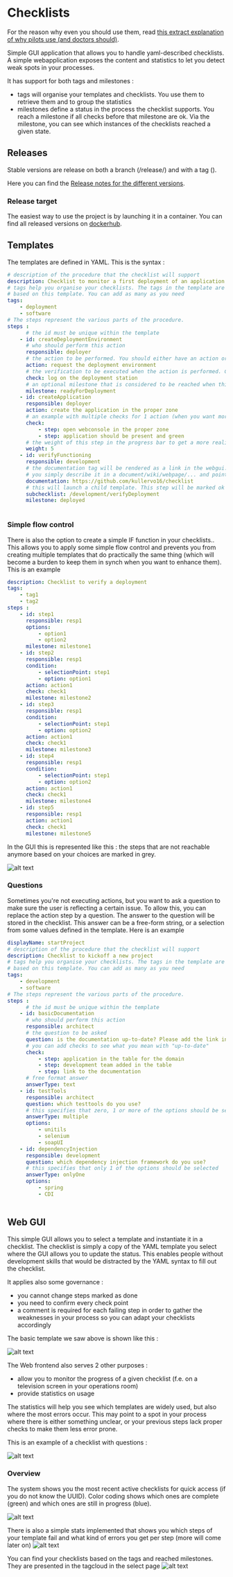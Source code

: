 # Checklists

For the reason why even you should use them, read [this extract explanation of why pilots use (and doctors should)](http://thehealthcareblog.com/blog/2007/12/29/pilots-use-checklists-doctors-dont-why-not-by-maggie-mahar/).

Simple GUI application that allows you to handle yaml-described checklists. A simple webapplication exposes the content and statistics to let you detect weak spots in your processes.

It has support for both tags and milestones :

 * tags will organise your templates and checklists. You use them to retrieve them and to group the statistics
 * milestones define a status in the process the checklist supports. You reach a milestone if all checks before that milestone are ok. Via the milestone, you can see which instances of the checklists reached a given state.

## Releases

Stable versions are release on both a branch (/release/<version>) and with a tag (<version>).

Here you can find the [Release notes for the different versions](https://github.com/kullervo16/checklist/releases).

### Release target

The easiest way to use the project is by launching it in a container. You can find all released versions on <a href="https://hub.docker.com/r/kullervo16/checklist/" target="_blank">dockerhub</a>.

## Templates

The templates are defined in  YAML. This is the syntax :

```yaml
# description of the procedure that the checklist will support
description: Checklist to monitor a first deployment of an application
# tags help you organise your checklists. The tags in the template are automatically added to all checklists that are 
# based on this template. You can add as many as you need
tags:
    - deployment
    - software
# The steps represent the various parts of the procedure.
steps :    
      # the id must be unique within the template
    - id: createDeploymentEnvironment
      # who should perform this action
      responsible: deployer
      # the action to be performed. You should either have an action or a subchecklist (see further)      
      action: request the deployment environment
      # the verification to be executed when the action is performed. Can be a single item or a list (see next step for example)
      check: log on the deployment station
      # an optional milestone that is considered to be reached when this step is ok
      milestone: readyForDeployment
    - id: createApplication
      responsible: deployer
      action: create the application in the proper zone      
      # an example with multiple checks for 1 action (when you want more than 1 action, simply create new steps)
      check:
          - step: open webconsole in the proper zone
          - step: application should be present and green
      # the weight of this step in the progress bar to get a more realistic progress if you want (if not specified : default = 1)
      weight: 5
    - id: verifyFunctioning
      responsible: development
      # the documentation tag will be rendered as a link in the webgui.. You can use it when you need to give context, add a screenshot... 
      # you simply describe it in a document/wiki/webpage/... and point the user into that direction in your action
      documentation: https://github.com/kullervo16/checklist
      # this will launch a child template. This step will be marked ok when the subchecklist reaches 100%
      subchecklist: /development/verifyDeployment
      milestone: deployed
      
```

### Simple flow control
There is also the option to create a simple IF function in your checklists.. This allows you to apply some simple flow control and prevents you from creating
multiple templates that do practically the same thing (which will become a burden to keep them in synch when you want to enhance them). This is an example

```yaml
description: Checklist to verify a deployment
tags:
    - tag1
    - tag2    
steps :    
    - id: step1
      responsible: resp1
      options:
          - option1
          - option2
      milestone: milestone1
    - id: step2
      responsible: resp1
      condition:
          - selectionPoint: step1
          - option: option1
      action: action1
      check: check1
      milestone: milestone2
    - id: step3
      responsible: resp1
      condition:
          - selectionPoint: step1
          - option: option2
      action: action1
      check: check1
      milestone: milestone3
    - id: step4
      responsible: resp1
      condition:
          - selectionPoint: step1
          - option: option2
      action: action1
      check: check1
      milestone: milestone4
    - id: step5
      responsible: resp1
      action: action1
      check: check1
      milestone: milestone5      
```
In the GUI this is represented like this : the steps that are not reachable anymore based on your choices are marked in grey.

![alt text](screenshot_choice.png "checklist with options")

### Questions
Sometimes you're not executing actions, but you want to ask a question to make sure the user is reflecting a certain issue. To allow this, you can replace
the action step by a question. The answer to the question will be stored in the checklist. This answer can be a free-form string, or a selection from
some values defined in the template. Here is an example

```yaml
displayName: startProject
# description of the procedure that the checklist will support
description: Checklist to kickoff a new project
# tags help you organise your checklists. The tags in the template are automatically added to all checklists that are 
# based on this template. You can add as many as you need
tags:
    - development
    - software
# The steps represent the various parts of the procedure.
steps :    
      # the id must be unique within the template
    - id: basicDocumentation
      # who should perform this action
      responsible: architect
      # the question to be asked   
      question: is the documentation up-to-date? Please add the link in the answer.
      # you can add checks to see what you mean with "up-to-date"
      check:
          - step: application in the table for the domain
          - step: development team added in the table
          - step: link to the documentation
      # free format answer
      answerType: text      
    - id: testTools
      responsible: architect
      question: which testtools do you use?     
      # this specifies that zero, 1 or more of the options should be selected
      answerType: multiple
      options:
          - unitils
          - selenium
          - soapUI      
    - id: dependencyInjection
      responsible: development
      question: which dependency injection framework do you use?
      # this specifies that only 1 of the options should be selected
      answerType: onlyOne
      options:
          - spring
          - CDI          
     
```
## Web GUI

This simple GUI allows you to select a template and instantiate it in a checklist. The checklist is simply a copy of the YAML template
you select where the GUI allows you to update the status. This enables people without development skills that would be distracted
by the YAML syntax to fill out the checklist.

It applies also some governance : 
 * you cannot change steps marked as done
 * you need to confirm every check point
 * a comment is required for each failing step in order to gather the weaknesses in your process so you can adapt your checklists accordingly

The basic template we saw above is shown like this :

![alt text](screenshot_example.png "checklist in progress")

The Web frontend also serves 2 other purposes :
 * allow you to monitor the progress of a given checklist (f.e. on a television screen in your operations room)
 * provide statistics on usage
 
 The statistics will help you see which templates are widely used, but also where the most errors occur. This may point to
 a spot in your process where there is either something unclear, or your previous steps lack proper checks to make them less
 error prone.

This is an example of a checklist with questions :

![alt text](screenshot_questions.png "a checklist with questions")

### Overview
The system shows you the most recent active checklists for quick access (if you do not know the UUID). Color coding shows which ones are complete (green) and 
which ones are still in progress (blue).

![alt text](screenshot_overview.png "the list of checklists")

There is also a simple stats implemented that shows you which steps of your template fail and what kind of errors you get per step (more will come later on)
![alt text](screenshot_stats.png "the simple template stats")

You can find your checklists based on the tags and reached milestones. They are presented in the tagcloud in the select page
![alt text](screenshot_tagcloud.png "the tagcloud page")

